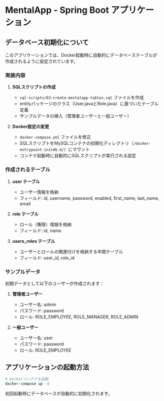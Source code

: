 # MentalApp - Spring Boot アプリケーション

## データベース初期化について

このアプリケーションでは、Docker起動時に自動的にデータベーステーブルが作成されるように設定されています。

### 実装内容

1. **SQLスクリプトの作成**
   - `sql-scripts/03-create-mentalapp-tables.sql` ファイルを作成
   - entityパッケージのクラス（User.javaとRole.java）に基づいたテーブル定義
   - サンプルデータの挿入（管理者ユーザーと一般ユーザー）

2. **Docker設定の変更**
   - `docker-compose.yml` ファイルを修正
   - SQLスクリプトをMySQLコンテナの初期化ディレクトリ（`/docker-entrypoint-initdb.d/`）にマウント
   - コンテナ起動時に自動的にSQLスクリプトが実行される設定

### 作成されるテーブル

1. **user テーブル**
   - ユーザー情報を格納
   - フィールド: id, username, password, enabled, first_name, last_name, email

2. **role テーブル**
   - ロール（権限）情報を格納
   - フィールド: id, name

3. **users_roles テーブル**
   - ユーザーとロールの関連付けを格納する中間テーブル
   - フィールド: user_id, role_id

### サンプルデータ

初期データとして以下のユーザーが作成されます：

1. **管理者ユーザー**
   - ユーザー名: admin
   - パスワード: password
   - ロール: ROLE_EMPLOYEE, ROLE_MANAGER, ROLE_ADMIN

2. **一般ユーザー**
   - ユーザー名: user
   - パスワード: password
   - ロール: ROLE_EMPLOYEE

## アプリケーションの起動方法

```bash
# Dockerコンテナを起動
docker-compose up -d
```

初回起動時にデータベースが自動的に初期化されます。